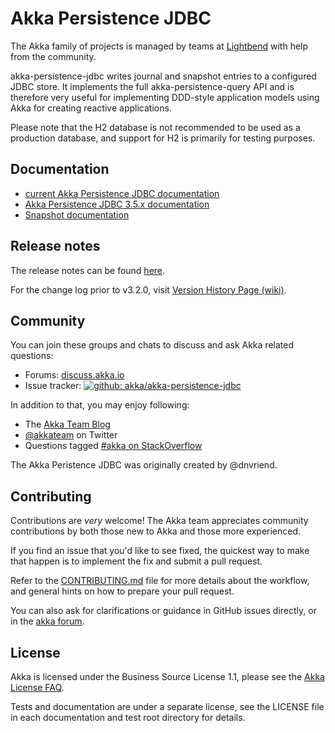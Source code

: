 # Akka Persistence JDBC

The Akka family of projects is managed by teams at [Lightbend](https://lightbend.com/) with help from the community.

akka-persistence-jdbc writes journal and snapshot entries to a configured JDBC store. It implements the full akka-persistence-query API and is therefore very useful for implementing DDD-style 
application models using Akka for creating reactive applications.

Please note that the H2 database is not recommended to be used as a production database, and support for H2 is primarily for testing purposes.

## Documentation

* [current Akka Persistence JDBC documentation](https://doc.akka.io/libraries/akka-persistence-jdbc/current/)
* [Akka Persistence JDBC 3.5.x documentation](https://doc.akka.io/libraries/akka-persistence-jdbc/3.5/)
* [Snapshot documentation](https://doc.akka.io/libraries/akka-persistence-jdbc/snapshot/)

## Release notes

The release notes can be found [here](https://github.com/akka/akka-persistence-jdbc/releases).

For the change log prior to v3.2.0, visit [Version History Page (wiki)](https://github.com/akka/akka-persistence-jdbc/wiki/Version-History).

## Community

You can join these groups and chats to discuss and ask Akka related questions:

- Forums: [discuss.akka.io](https://discuss.akka.io/c/akka/)
- Issue tracker: [![github: akka/akka-persistence-jdbc](https://img.shields.io/badge/github%3A-issues-blue.svg?style=flat-square)](https://github.com/akka/akka-persistence-jdbc/issues)

In addition to that, you may enjoy following:

- The [Akka Team Blog](https://akka.io/blog/)
- [@akkateam](https://twitter.com/akkateam) on Twitter
- Questions tagged [#akka on StackOverflow](https://stackoverflow.com/questions/tagged/akka)

The Akka Peristence JDBC was originally created by @dnvriend.


## Contributing

Contributions are *very* welcome! The Akka team appreciates community contributions by both those new to Akka and those more experienced.

If you find an issue that you'd like to see fixed, the quickest way to make that happen is to implement the fix and submit a pull request.

Refer to the [CONTRIBUTING.md](CONTRIBUTING.md) file for more details about the workflow, and general hints on how to prepare your pull request.

You can also ask for clarifications or guidance in GitHub issues directly, or in the [akka forum](https://discuss.akka.io/c/akka/).

## License

Akka is licensed under the Business Source License 1.1, please see the [Akka License FAQ](https://www.lightbend.com/akka/license-faq).

Tests and documentation are under a separate license, see the LICENSE file in each documentation and test root directory for details.
